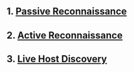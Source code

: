 ## 1. [Passive Reconnaissance](Passive%20Reconnaissance.md)
## 2. [Active Reconnaissance](Active%20Reconnaissance.md)
## 3. [Live Host Discovery](NMAP%20Live%20Host%20Discovery.md)

